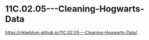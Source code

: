 # 11C.02.05---Cleaning-Hogwarts-Data
 https://rikkeblom.github.io/11C.02.05---Cleaning-Hogwarts-Data/
